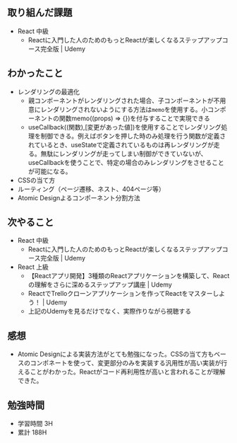 ## 取り組んだ課題
- React 中級 
  - Reactに入門した人のためのもっとReactが楽しくなるステップアップコース完全版 | Udemy


## わかったこと
- レンダリングの最適化
  - 親コンポーネントがレンダリングされた場合、子コンポーネントが不用意にレンダリングされないようにする方法は`memo`を使用する。小コンポーネントの関数memo((props) => {})を付与することで実現できる
  - useCallback((関数),[変更があった値])を使用することでレンダリング処理を制御できる。例えばボタンを押した時のみ処理を行う関数が定義されているとき、useStateで定義されているものは再レンダリングが走る。無駄にレンダリングが走ってしまい制御ができていないが、useCallbackを使うことで、特定の場合のみレンダリングをさせることが可能になる。
- CSSの当て方
- ルーティング（ページ遷移、ネスト、404ページ等）
- Atomic Designよるコンポーネント分割方法


## 次やること
- React 中級 
  - Reactに入門した人のためのもっとReactが楽しくなるステップアップコース完全版 | Udemy
- React 上級
  - 【Reactアプリ開発】3種類のReactアプリケーションを構築して、Reactの理解をさらに深めるステップアップ講座 | Udemy
  - ReactでTrelloクローンアプリケーションを作ってReactをマスターしよう！ | Udemy
  - 上記のUdemyを見るだけでなく、実際作りながら視聴する

## 感想
- Atomic Designによる実装方法がとても勉強になった。CSSの当て方もベースのコンポネートを使って、変更部分のみを実装する汎用性が高い実装が行えることがわかった。Reactがコード再利用性が高いと言われることが理解できた。

## 勉強時間
- 学習時間 3H
- 累計 188H
